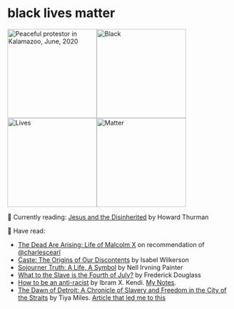 # black lives matter

<img src="https://user-images.githubusercontent.com/37049/84572418-cf565600-ad67-11ea-91db-fab17b58b9d6.png" alt="Peaceful protestor in Kalamazoo, June, 2020" width=200><img src="https://user-images.githubusercontent.com/37049/84572418-cf565600-ad67-11ea-91db-fab17b58b9d6.png" alt="Black" width=200><img src="https://user-images.githubusercontent.com/37049/84572418-cf565600-ad67-11ea-91db-fab17b58b9d6.png" alt="Lives" width=200><img src="https://user-images.githubusercontent.com/37049/84572418-cf565600-ad67-11ea-91db-fab17b58b9d6.png" alt="Matter" width=200>


📖 Currently reading: [Jesus and the Disinherited](https://www.amazon.com/Jesus-Disinherited-Howard-Thurman/dp/0807010294) by Howard Thurman


📖 Have read: 
- [The Dead Are Arising: Life of Malcolm X](https://wwnorton.com/books/9781631491665) on recommendation of [@charlescearl](https://github.com/charlescearl)
- [Caste: The Origins of Our Discontents](https://www.nytimes.com/2020/07/31/books/review-caste-isabel-wilkerson-origins-of-our-discontents.html) by Isabel Wilkerson
- [Sojourner Truth: A Life, A Symbol](https://wwnorton.com/books/9780393317084) by Nell Irvning Painter
- [What to the Slave is the Fourth of July?](https://en.wikisource.org/wiki/What_to_the_Slave_is_the_Fourth_of_July%3F) by Frederick Douglass
- [How to be an anti-racist](https://www.ibramxkendi.com/how-to-be-an-antiracist-1) by Ibram X. Kendi. [My Notes](https://github.com/willf/willf/blob/master/Notes%20from%20How%20to%20be%20an%20antiracist.md).
- [The Dawn of Detroit: A Chronicle of Slavery and Freedom in the City of the Straits](https://bookshop.org/books/the-dawn-of-detroit-a-chronicle-of-slavery-and-freedom-in-the-city-of-the-straits/9781620974810) by Tiya Miles. [Article that led me to this](https://www.deadlinedetroit.com/articles/1686/slavery_is_detroit_s_big_bad_secret_why_don_t_we_know_anything_about_it)
